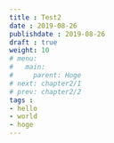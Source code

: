 ```yaml
---
title : Test2
date : 2019-08-26
publishdate : 2019-08-26
draft : true
weight: 10
# menu:
#   main:
#     parent: Hoge
# next: chapter2/1
# prev: chapter2/2
tags : 
- hello
- world
- hoge
---
```



